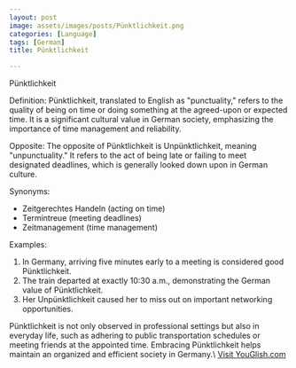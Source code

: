 ```yaml
---
layout: post
image: assets/images/posts/Pünktlichkeit.png
categories: [Language]
tags: [German]
title: Pünktlichkeit

---
```


Pünktlichkeit

Definition:
Pünktlichkeit, translated to English as "punctuality," refers to the quality of being on time or doing something at the agreed-upon or expected time. It is a significant cultural value in German society, emphasizing the importance of time management and reliability.

Opposite:
The opposite of Pünktlichkeit is Unpünktlichkeit, meaning "unpunctuality." It refers to the act of being late or failing to meet designated deadlines, which is generally looked down upon in German culture.

Synonyms:
- Zeitgerechtes Handeln (acting on time)
- Termintreue (meeting deadlines)
- Zeitmanagement (time management)

Examples:
1. In Germany, arriving five minutes early to a meeting is considered good Pünktlichkeit.
2. The train departed at exactly 10:30 a.m., demonstrating the German value of Pünktlichkeit.
3. Her Unpünktlichkeit caused her to miss out on important networking opportunities.

Pünktlichkeit is not only observed in professional settings but also in everyday life, such as adhering to public transportation schedules or meeting friends at the appointed time. Embracing Pünktlichkeit helps maintain an organized and efficient society in Germany.\ <a id="yg-widget-0" class="youglish-widget" data-query="Pünktlichkeit" data-lang="german" data-components="8412" data-auto-start="0" data-bkg-color="theme_light" data-title="How%20to%20pronounce%20Pünktlichkeit%20in%20German"  rel="nofollow" href="https://youglish.com">Visit YouGlish.com</a><script async src="https://youglish.com/public/emb/widget.js" charset="utf-8"></script>